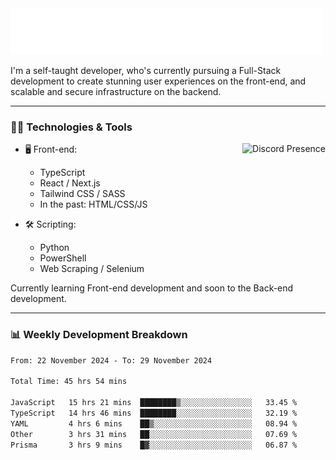 <img src="assets/wave.svg" alt=":wave:" />

I'm a self-taught developer, who's currently pursuing a Full-Stack development to create stunning user experiences on the front-end, and scalable and secure infrastructure on the backend.

---

### 🧑‍💻 Technologies & Tools

<a href="https://discord.com/users/414304208649453568" target="_blank" rel="nofollow">
   <img src="https://lanyard-profile-readme.vercel.app/api/414304208649453568?idleMessage=Probably%20doing%20something%20else..." alt="Discord Presence" align="right">
</a>

- 🖥️ Front-end:

  - TypeScript
  - React / Next.js
  - Tailwind CSS / SASS
  - In the past: HTML/CSS/JS

- 🛠 Scripting:

  - Python
  - PowerShell
  - Web Scraping / Selenium

Currently learning Front-end development and soon to the Back-end development.

---

### 📊 Weekly Development Breakdown

<!-- ![ccrsxx's GitHub Stats](https://github-readme-stats.vercel.app/api?username=ccrsxx&count_private=true&theme=tokyonight) -->
<!-- ![ccrsxx's Top Langs](https://github-readme-stats.vercel.app/api/top-langs/?username=ccrsxx&hide=lua,java,html&theme=tokyonight) -->

<!--START_SECTION:waka-->

```txt
From: 22 November 2024 - To: 29 November 2024

Total Time: 45 hrs 54 mins

JavaScript   15 hrs 21 mins  ████████▒░░░░░░░░░░░░░░░░   33.45 %
TypeScript   14 hrs 46 mins  ████████░░░░░░░░░░░░░░░░░   32.19 %
YAML         4 hrs 6 mins    ██▒░░░░░░░░░░░░░░░░░░░░░░   08.94 %
Other        3 hrs 31 mins   ██░░░░░░░░░░░░░░░░░░░░░░░   07.69 %
Prisma       3 hrs 9 mins    █▓░░░░░░░░░░░░░░░░░░░░░░░   06.87 %
```

<!--END_SECTION:waka-->
